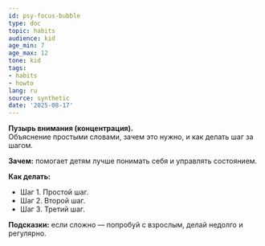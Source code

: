 ```yaml
---
id: psy-focus-bubble
type: doc
topic: habits
audience: kid
age_min: 7
age_max: 12
tone: kid
tags:
- habits
- howto
lang: ru
source: synthetic
date: '2025-08-17'
---
```

**Пузырь внимания (концентрация).**  
Объяснение простыми словами, зачем это нужно, и как делать шаг за шагом.

**Зачем:** помогает детям лучше понимать себя и управлять состоянием.

**Как делать:**
- Шаг 1. Простой шаг.
- Шаг 2. Второй шаг.
- Шаг 3. Третий шаг.

**Подсказки:** если сложно — попробуй с взрослым, делай недолго и регулярно.
